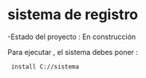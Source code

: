 <h1> sistema de registro </h1>

-Estado del proyecto : En construcción

Para ejecutar , el sistema debes poner :

```` install C://sistema````


